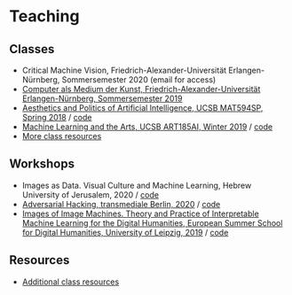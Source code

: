 # Teaching

## Classes

- Critical Machine Vision, Friedrich-Alexander-Universität Erlangen-Nürnberg, Sommersemester 2020 (email for access)
- [Computer als Medium der Kunst, Friedrich-Alexander-Universität Erlangen-Nürnberg, Sommersemester 2019](https://github.com/zentralwerkstatt/teaching/blob/master/fau.md)
- [Aesthetics and Politics of Artificial Intelligence, UCSB MAT594SP, Spring 2018](https://github.com/zentralwerkstatt/teaching/blob/master/mat594sp.md) / [code](https://github.com/zentralwerkstatt/MAT594SP)
- [Machine Learning and the Arts, UCSB ART185AI, Winter 2019](https://github.com/zentralwerkstatt/teaching/blob/master/art185ai.md) / [code](https://github.com/zentralwerkstatt/ART185AI)
- [More class resources](https://github.com/zentralwerkstatt/teaching/blob/master/more.md)

## Workshops

- Images as Data. Visual Culture and Machine Learning, Hebrew University of Jerusalem, 2020 / [code](https://github.com/zentralwerkstatt/HUJI)
- [Adversarial Hacking, transmediale Berlin, 2020](http://kim.hfg-karlsruhe.de/adversarial-hacking-workshop/) / [code](https://github.com/zentralwerkstatt/adversarial)
- [Images of Image Machines. Theory and Practice of Interpretable Machine Learning for the Digital Humanities, European Summer School for Digital Humanities, University of Leipzig, 2019](https://github.com/zentralwerkstatt/teaching/blob/master/esu2019.md) / [code](https://github.com/zentralwerkstatt/ESU2019)

## Resources

- [Additional class resources](https://github.com/zentralwerkstatt/teaching/blob/master/more.md)